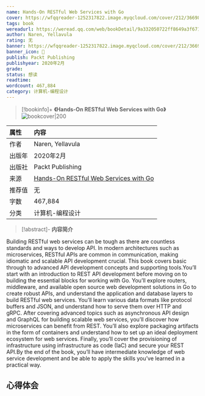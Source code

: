 ```yaml
---
name: Hands-On RESTful Web Services with Go
cover: https://wfqqreader-1252317822.image.myqcloud.com/cover/212/36698212/t6_36698212.jpg
tags: book
wereadurl: https://weread.qq.com/web/bookDetail/9a332050722ff8649a3f671
author: Naren, Yellavula
rating: 无
banner: https://wfqqreader-1252317822.image.myqcloud.com/cover/212/36698212/t6_36698212.jpg
banner_icon: 📖
publish: Packt Publishing
publishyear: 2020年2月
grade:
status: 想读
readtime:
wordcount: 467,884
category: 计算机-编程设计 
---
```


> [!bookinfo]+ **《Hands-On RESTful Web Services with Go》**
> ![bookcover|200](https://wfqqreader-1252317822.image.myqcloud.com/cover/212/36698212/t6_36698212.jpg)
>
| 属性   | 内容                                       |
|:------ |:------------------------------------------ |
| 作者   | Naren, Yellavula                           |
| 出版年 | 2020年2月                      |
| 出版社 | Packt Publishing                          |
| 来源   | [Hands-On RESTful Web Services with Go](https://weread.qq.com/web/bookDetail/9a332050722ff8649a3f671) |
| 推荐值   | 无                           |
| 字数   | 467,884                        |
| 分类   | 计算机-编程设计                        |

> [!abstract]- **内容简介**
>
Building RESTful web services can be tough as there are countless standards and ways to develop API. In modern architectures such as microservices, RESTful APIs are common in communication, making idiomatic and scalable API development crucial. This book covers basic through to advanced API development concepts and supporting tools.You’ll start with an introduction to REST API development before moving on to building the essential blocks for working with Go. You’ll explore routers, middleware, and available open source web development solutions in Go to create robust APIs, and understand the application and database layers to build RESTful web services. You’ll learn various data formats like protocol buffers and JSON, and understand how to serve them over HTTP and gRPC. After covering advanced topics such as asynchronous API design and GraphQL for building scalable web services, you’ll discover how microservices can benefit from REST. You’ll also explore packaging artifacts in the form of containers and understand how to set up an ideal deployment ecosystem for web services. Finally, you’ll cover the provisioning of infrastructure using infrastructure as code (IaC) and secure your REST API.By the end of the book, you’ll have intermediate knowledge of web service development and be able to apply the skills you’ve learned in a practical way.

## 心得体会
